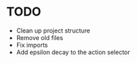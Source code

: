 # TODO
* Clean up project structure
* Remove old files
* Fix imports
* Add epsilon decay to the action selector

